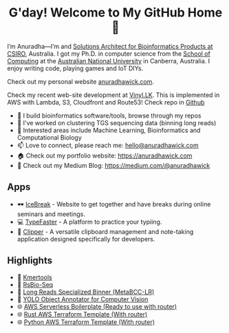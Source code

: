 <div align="center">
<h1>G'day! Welcome to My GitHub Home 👋</h1>
</div>

I’m Anuradha—I’m and [Solutions Architect for Bioinformatics Products at CSIRO](https://people.csiro.au/w/a/anuradha-wickramarachchi), Australia. I got my Ph.D. in computer science from the [School of Computing](https://cs.anu.edu.au/) at the [Australian National University](https://www.anu.edu.au/) in Canberra, Australia. I enjoy writing code, playing games and IoT DIYs.

Check out my personal website [anuradhawick.com](https://www.anuradhawick.com).

Check my recent web-site development at [Vinyl.LK](https://www.vinyl.lk/). This is implemented in AWS with Lambda, S3, Cloudfront and Route53! Check repo in [Github](https://github.com/anuradhawick/vinyl-search)   

- 🔭 I build bioinformatics software/tools, browse through my repos
- 🔭 I've worked on clustering TGS sequencing data (binning long reads)
- 🌱 Interested areas include Machine Learning, Bioinformatics and Computational Biology
- 📫 Love to connect, please reach me: hello@anuradhawick.com
- 🏠 Check out my portfolio website: https://anuradhawick.com
- 📝 Check out my Medium Blog: https://medium.com/@anuradhawick

## Apps

* 🕶️ [IceBreak](https://icebreak.anuradhawick.com) - Website to get together and have breaks during online seminars and meetings.
* 💻 [TypeFaster](https://typefaster.anuradhawick.com) - A platform to practice your typiing. 
* 📎 [Clipper](https://github.com/anuradhawick/clipper) - A versatile clipboard management and note-taking application designed specifically for developers.

## Highlights

* 🧬 [Kmertools](https://github.com/anuradhawick/kmertools) 
* 🧬 [RsBio-Seq](https://github.com/anuradhawick/rsbio-seq) 
* 🧬 [Long Reads Specialized Binner (MetaBCC-LR)](https://github.com/anuradhawick/MetaBCC-LR)
* 🎥 [YOLO Object Annotator for Computer Vision](https://github.com/anuradhawick/Object-Annotation-Maker)
* 🌐 [AWS Serverless Boilerplate (Ready to use with router)](https://github.com/anuradhawick/aws-lambda-serverless-boilerplate)
* 🌐 [Rust AWS Terraform Template (With router)](https://github.com/anuradhawick/rs_template)
* 🌐 [Python AWS Terraform Template (With router)](https://github.com/anuradhawick/tf_template)
